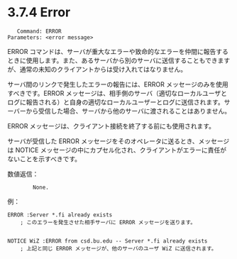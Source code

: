 # 3.7.4 Error

```
   Command: ERROR
Parameters: <error message>
```

ERROR コマンドは、サーバが重大なエラーや致命的なエラーを仲間に報告するときに使用します。また、あるサーバから別のサーバに送信することもできますが、通常の未知のクライアントからは受け入れてはなりません。

サーバ間のリンクで発生したエラーの報告には、ERROR メッセージのみを使用すべきです。ERROR メッセージは、相手側のサーバ（適切なローカルユーザとログに報告される）と自身の適切なローカルユーザーとログに送信されます。サーバーから受信した場合、サーバから他のサーバに渡されることはありません。

ERROR メッセージは、クライアント接続を終了する前にも使用されます。

サーバが受信した ERROR メッセージをそのオペレータに送るとき、メッセージは NOTICE メッセージの中にカプセル化され、クライアントがエラーに責任がないことを示すべきです。

数値返信：

```
        None.
```

例：

```
ERROR :Server *.fi already exists
    ; このエラーを発生させた相手サーバに ERROR メッセージを送ります。


NOTICE WiZ :ERROR from csd.bu.edu -- Server *.fi already exists
    ; 上記と同じ ERROR メッセージが、他のサーバのユーザ WiZ に送信されます。
```
